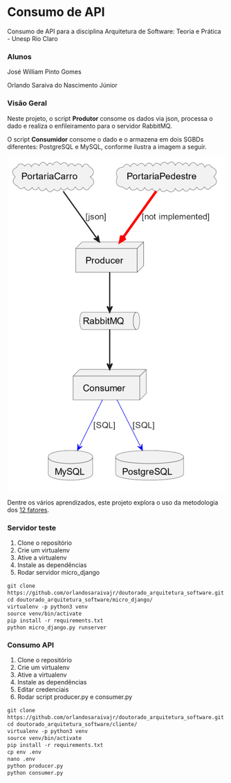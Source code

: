 # Consumo de API

Consumo de API para a disciplina Arquitetura de Software: Teoria e Prática - Unesp Rio Claro

### Alunos

José William Pinto Gomes

Orlando Saraiva do Nascimento Júnior

### Visão Geral

Neste projeto, o script <b>Produtor</b> consome os dados via json, processa o dado e realiza o enfileiramento para o servidor RabbitMQ.

O script <b>Consumidor</b> consome o dado e o armazena em dois SGBDs diferentes: PostgreSQL e MySQL, conforme ilustra a imagem a seguir.


![Alt text](diagrama.png?raw=true "Fluxo de consumo de dados via API")

Dentre os vários aprendizados, este projeto explora o uso da metodologia dos [12 fatores](https://12factor.net/pt_br/).

### Servidor teste

1. Clone o repositório
2. Crie um virtualenv 
3. Ative a virtualenv
4. Instale as dependências
5. Rodar servidor micro_django

```console
git clone https://github.com/orlandosaraivajr/doutorado_arquitetura_software.git
cd doutorado_arquitetura_software/micro_django/
virtualenv -p python3 venv
source venv/bin/activate
pip install -r requirements.txt
python micro_django.py runserver
```

### Consumo API

1. Clone o repositório
2. Crie um virtualenv 
3. Ative a virtualenv
4. Instale as dependências
5. Editar credenciais
6. Rodar script producer.py e consumer.py

```console
git clone https://github.com/orlandosaraivajr/doutorado_arquitetura_software.git
cd doutorado_arquitetura_software/cliente/
virtualenv -p python3 venv
source venv/bin/activate
pip install -r requirements.txt
cp env .env
nano .env
python producer.py
python consumer.py
```